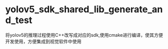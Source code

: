 # yolov5_sdk_shared_lib_generate_and_test
将yolov5的推理过程使用C++改写成对应的sdk,使用cmake进行编译，使其方便开发使用，方便集成到视觉软件中使用
